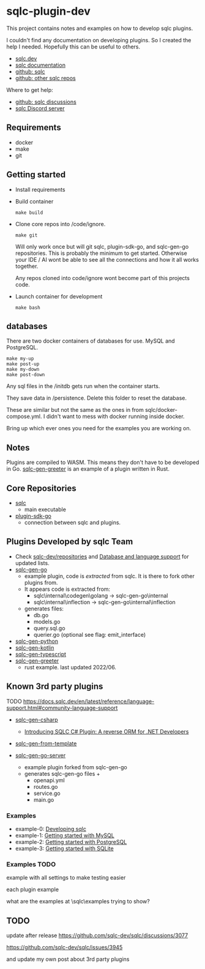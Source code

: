 # sqlc-plugin-dev

This project contains notes and examples on how to develop sqlc plugins.

I couldn't find any documentation on developing plugins. So I created the help I needed. Hopefully this can be useful to others.

- [sqlc.dev](https://sqlc.dev/)
- [sqlc documentation](https://docs.sqlc.dev/en/latest/index.html)
- [github: sqlc](https://github.com/sqlc-dev/sqlc)
- [github: other sqlc repos](https://github.com/orgs/sqlc-dev/repositories?type=all)

Where to get help:

- [github: sqlc discussions](https://github.com/sqlc-dev/sqlc/discussions)
- [sqlc Discord server](https://discord.com/invite/EcXzGe5SEs)

## Requirements

- docker
- make
- git

## Getting started

- Install requirements
- Build container

      make build
- Clone core repos into /code/ignore. 

      make git
  Will only work once but will git sqlc, plugin-sdk-go, and sqlc-gen-go repositories. This is probably the minimum to get started. Otherwise your IDE / AI wont be able to see all the connections and how it all works together.
  
  Any repos cloned into code/ignore wont become part of this projects code.
- Launch container for development

      make bash

## databases

There are two docker containers of databases for use. MySQL and PostgreSQL.

    make my-up
    make post-up
    make my-down
    make post-down

Any sql files in the /initdb gets run when the container starts.

They save data in /persistence. Delete this folder to reset the database.

These are similar but not the same as the ones in from sqlc/docker-compose.yml. I didn't want to mess with docker running inside docker.

Bring up which ever ones you need for the examples you are working on.

## Notes

Plugins are compiled to WASM. This means they don't have to be developed in Go. [sqlc-gen-greeter](https://github.com/sqlc-dev/sqlc-gen-greeter) is an example of a plugin written in Rust.

## Core Repositories

- [sqlc](https://github.com/sqlc-dev/sqlc)
  - main executable
- [plugin-sdk-go](https://github.com/sqlc-dev/plugin-sdk-go)
  - connection between sqlc and plugins.

## Plugins Developed by sqlc Team

- Check [sqlc-dev/repositories](https://github.com/orgs/sqlc-dev/repositories) and [Database and language support](https://docs.sqlc.dev/en/latest/reference/language-support.html#database-and-language-support) for updated lists.
- [sqlc-gen-go](https://github.com/sqlc-dev/sqlc-gen-go)
  - example plugin, code is *extracted* from sqlc. It is there to fork other plugins from.
  - It appears code is extracted from:
    - sqlc\internal\codegen\golang -> sqlc-gen-go\internal
    - sqlc\internal\inflection -> sqlc-gen-go\internal\inflection
  - generates files:
    - db.go
    - models.go
    - query.sql.go
    - querier.go (optional see flag: emit_interface)
- [sqlc-gen-python](https://github.com/sqlc-dev/sqlc-gen-python)
- [sqlc-gen-kotlin](https://github.com/sqlc-dev/sqlc-gen-kotlin)
- [sqlc-gen-typescript](https://github.com/sqlc-dev/sqlc-gen-typescript)
- [sqlc-gen-greeter](https://github.com/sqlc-dev/sqlc-gen-greeter)
  - rust example. last updated 2022/06.

## Known 3rd party plugins

TODO  https://docs.sqlc.dev/en/latest/reference/language-support.html#community-language-support

- [sqlc-gen-csharp](https://github.com/DaredevilOSS/sqlc-gen-csharp)
  - [Introducing SQLC C# Plugin: A reverse ORM for .NET Developers](https://www.reddit.com/r/dotnet/comments/1hp6sa5/introducing_sqlc_c_plugin_a_reverse_orm_for_net/)

- [sqlc-gen-from-template](https://github.com/fdietze/sqlc-gen-from-template)

- [sqlc-gen-go-server](https://github.com/walterwanderley/sqlc-gen-go-server)
  - example plugin forked from sqlc-gen-go
  - generates sqlc-gen-go files + 
    - openapi.yml
    - routes.go
    - service.go
    - main.go


### Examples

- example-0: [Developing sqlc](https://docs.sqlc.dev/en/latest/guides/development.html)
- example-1: [Getting started with MySQL](https://docs.sqlc.dev/en/latest/tutorials/getting-started-mysql.html)
- example-2: [Getting started with PostgreSQL](https://docs.sqlc.dev/en/latest/tutorials/getting-started-postgresql.html)
- example-3: [Getting started with SQLite](https://docs.sqlc.dev/en/latest/tutorials/getting-started-sqlite.html)

### Examples TODO

example with all settings to make testing easier

each plugin example

what are the examples at \sqlc\examples trying to show?

## TODO

update after release
https://github.com/sqlc-dev/sqlc/discussions/3077

https://github.com/sqlc-dev/sqlc/issues/3945


and update my own post about 3rd party plugins
